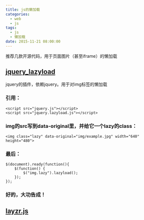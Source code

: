 ```yaml
---
title: js的懒加载
categories:
  - web
  - js
tags:
  - js 
  - 懒加载
date: 2015-11-21 08:00:00
---
```


推荐几款开源代码，用于页面图片（甚至iframe）的懒加载

## [**jquery_lazyload**](https://github.com/tuupola/jquery_lazyload)

jquery的插件，依赖jquery。用于对img标签的懒加载

### 引用：

	<script src="jquery.js"></script>
	<script src="jquery.lazyload.js"></script>

### img的src写到data-original里，并给它一个lazy的class：

	<img class="lazy" data-original="img/example.jpg" width="640" height="480">

### 最后：

	$(document).ready(function(){
		$(function() {
	    	$("img.lazy").lazyload();
		});
	});

### 好的，大功告成！

## [**layzr.js**](https://github.com/callmecavs/layzr.js)